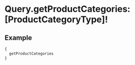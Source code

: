 # Query.getProductCategories: [ProductCategoryType]!
            
## Example
```graphql
{
  getProductCategories
}

```